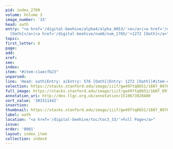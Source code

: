 ```yaml
---
pid: index_2709
volume: Volume 3
image_number: '33'
head: oath
entry: "<a href='/digital-beehive/alpha4/alpha_0653/'>a</a>|<a href='/digital-beehive/num3/num_0736/'>576
  [Oath]</a>|<a href='/digital-beehive/num6/num_1765/'>1272 [Oath]</a>"
topic:
first_letter: O
page:
add:
xref:
see:
index:
item: "#item-c1aecfb23"
unparsed:
line: 'Head: oath|Entry: a|Entry: 576 [Oath]|Entry: 1272 [Oath]|#item-c1aecfb23'
selection: https://stacks.stanford.edu/image/iiif/gw497tq8651/1607_0976/180,1442,651,96/full/0/default.jpg
full_image: https://stacks.stanford.edu/image/iiif/gw497tq8651/1607_0976/full/full/0/default.jpg
annotation_uri: http://dev.llgc.org.uk/annotation/1510673928480
sort_value: '303311442'
insertion:
thumbnail: https://stacks.stanford.edu/image/iiif/gw497tq8651/1607_0976/180,1442,651,96/150,/0/default.jpg
label: oath
location: "<a href='/digital-beehive/toc/toc3_33/'>Full Page</a>"
issue:
order: '0001'
layout: index_item
collection: index4
---
```

